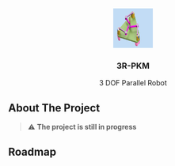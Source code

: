 <!-- Project Logo -->
<a name="readme-top"></a>

<br />
<div align="center">
  <a href="https://github.com/github_username/repo_name">
    <img src="model/cad.png" alt="Logo" width="80" height="80">
  </a>

<h3 align="center">3R-PKM</h3>
  <p align="center">
    3 DOF Parallel Robot
  </p>
</div>

## About The Project

> :warning: **The project is still in progress**

## Roadmap




